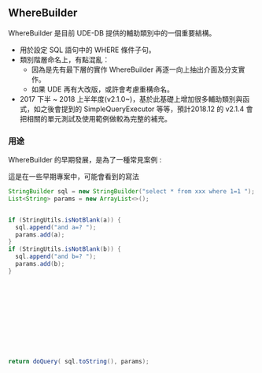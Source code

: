 ## WhereBuilder

WhereBuilder 是目前 UDE-DB 提供的輔助類別中的一個重要結構。

* 用於設定 SQL 語句中的 WHERE 條件子句。
* 類別階層命名上，有點混亂：
  * 因為是先有最下層的實作 WhereBuilder 再逐一向上抽出介面及分支實作。
  * 如果 UDE 再有大改版，或許會考慮重構命名。
* 2017 下半 ~ 2018 上半年度(v2.1.0~)，基於此基礎上增加很多輔助類別與函式，如之後會提到的 SimpleQueryExecutor 等等，預計2018.12 的 v2.1.4 會把相關的單元測試及使用範例做較為完整的補充。


### 用途

WhereBuilder 的早期發展，是為了一種常見案例 : 

這是在一些早期專案中，可能會看到的寫法

``` java
StringBuilder sql = new StringBuilder("select * from xxx where 1=1 ");
List<String> params = new ArrayList<>();


if (StringUtils.isNotBlank(a)) {
  sql.append("and a=? ");
  params.add(a);
}
if (StringUtils.isNotBlank(b)) {
  sql.append("and b=? ");
  params.add(b);
}












return doQuery( sql.toString(), params);
```







 






